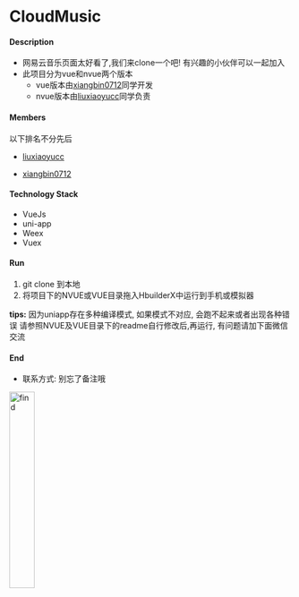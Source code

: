 # CloudMusic

#### Description

* 网易云音乐页面太好看了,我们来clone一个吧! 有兴趣的小伙伴可以一起加入
* 此项目分为vue和nvue两个版本
	- vue版本由[xiangbin0712](https://github.com/xiangbin0712)同学开发
	- nvue版本由[liuxiaoyucc](https://github.com/liuxiaoyuc)同学负责

#### Members
以下排名不分先后
 * [liuxiaoyucc](https://github.com/liuxiaoyuc)

 * [xiangbin0712](https://github.com/xiangbin0712)

#### Technology Stack

* VueJs
* uni-app
* Weex
* Vuex

#### Run

1. git clone 到本地
2. 将项目下的NVUE或VUE目录拖入HbuilderX中运行到手机或模拟器

__tips:__
因为uniapp存在多种编译模式, 如果模式不对应, 会跑不起来或者出现各种错误 请参照NVUE及VUE目录下的readme自行修改后,再运行, 有问题请加下面微信交流

#### End
* 联系方式: 别忘了备注哦
<img title="find" src="https://user-images.githubusercontent.com/33248133/64149976-d9067100-ce59-11e9-9b0c-89125d6a513d.jpg" width='30%'>